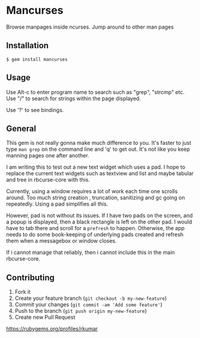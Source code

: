 # Mancurses

Browse manpages inside ncurses. Jump around to other man pages


## Installation

    $ gem install mancurses

## Usage

Use Alt-c to enter program name to search such as "grep", "strcmp" etc.
Use "/" to search for strings within the page displayed.

Use '?' to see bindings.

## General

This gem is not really gonna make much difference to you. It's faster to just type `man grep` on the 
command line and 'q' to get out. It's not like you keep manning pages one after another.

I am writing this to test out a new text widget which uses a pad. I hope to replace the current
text widgets such as textview and list and maybe tabular and tree in rbcurse-core with this. 

Currently, using a window requires a lot of work each time one scrolls around. Too much string creation , truncation, sanitizing and gc going on repeatedly. Using a pad simplifies all this.

However, pad is not without its issues. If I have two pads on the screen, and a popup is displayed,
then a black rectangle is left on the other pad. I would have to tab there and scroll for a `prefresh` to happen. Otherwise, the app needs to do some book-keeping of underlying pads created and refresh them when a messagebox or window closes.

If i cannot manage that reliably, then i cannot include this in the main rbcurse-core.

## Contributing

1. Fork it
2. Create your feature branch (`git checkout -b my-new-feature`)
3. Commit your changes (`git commit -am 'Add some feature'`)
4. Push to the branch (`git push origin my-new-feature`)
5. Create new Pull Request

https://rubygems.org/profiles/rkumar
